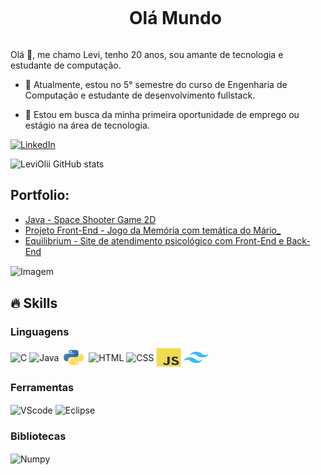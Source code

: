 <!--título-->
<div id="user-content-toc">
  <ul align="center">
    <summary><h1 style="display: inline-block">Olá Mundo</h1></summary>
</div>

<!-- Presentation -->
<p>
 Olá 👋, me chamo Levi, tenho 20 anos, sou amante de tecnologia e estudante de computação.

  - 🌱 Atualmente, estou no 5° semestre do curso de Engenharia de Computação e estudante de desenvolvimento fullstack.

  - 🔭 Estou em busca da minha primeira oportunidade de emprego ou estágio na área de tecnologia.
</p>

</details>

<!-- Links -->
[![LinkedIn](https://img.shields.io/badge/LinkedIn-0077B5?style=for-the-badge&logo=linkedin&logoColor=white)](https://www.linkedin.com/in/levi-oliveira-878086280/)

<!-- GithubStats -->
![LeviOlii GitHub stats](https://github-readme-stats.vercel.app/api?username=LeviOlii&show_icons=true&theme=gotham)

<!-- Portfolio -->
## Portfolio:
- [Java - Space Shooter Game 2D](https://github.com/LeviOlii/arcade_copia)
- [Projeto Front-End - Jogo da Memória com temática do Mário_](https://github.com/LeviOlii/proj-jogo_da_memoria)
- [Equilibrium - Site de atendimento psicológico com Front-End e Back-End](https://github.com/LeviOlii/Equilibrium/tree/main)

<!-- GIF -->
<p align="left">
  <img align="center" src="https://media3.giphy.com/media/v1.Y2lkPTc5MGI3NjExbXE5bmJxaHloanppODcybHJ4eTdqbW9ubXAyM3lsenhjaDN1OTM4dCZlcD12MV9pbnRlcm5hbF9naWZfYnlfaWQmY3Q9Zw/pVGsAWjzvXcZW4ZBTE/giphy.gif" alt="Imagem">
</p>

## 🔥 Skills
<!-- Skills: Programming Languages -->
  <div style="flex-basis: 48%;">
    <h3>Linguagens</h3>
    <img align="center" alt="C" height="30" width="40" src="https://cdn.jsdelivr.net/gh/devicons/devicon/icons/c/c-original.svg">
    <img align="center" alt="Java" height="30" width="40" src="https://img.shields.io/badge/java-%23ED8B00.svg?style=for-the-badge&logo=openjdk&logoColor=white">
    <img align="center" alt="Python" height="30" width="40" src="https://raw.githubusercontent.com/devicons/devicon/master/icons/python/python-original.svg">
    <img align="center" alt="HTML" height="30" width="40" src="https://cdn.jsdelivr.net/gh/devicons/devicon@latest/icons/html5/html5-original.svg">
    <img align="center" alt="CSS" height="30" width="40" src="https://cdn.jsdelivr.net/gh/devicons/devicon@latest/icons/css3/css3-original.svg">
    <img align="center" alt="JavaScript" height="30" width="40" src="https://github.com/devicons/devicon/blob/v2.16.0/icons/javascript/javascript-original.svg">
    <img align="center" alt="TailwindCSS" height="30" width="40" src="https://github.com/devicons/devicon/blob/v2.16.0/icons/tailwindcss/tailwindcss-original.svg">

  </div>
  
  <!-- Skills: Tools & Frameworks -->
  <div style="flex-basis: 48%;">
    <h3>Ferramentas</h3>
    <img align="center" alt="VScode" height="30" width="40" src="https://cdn.jsdelivr.net/gh/devicons/devicon/icons/vscode/vscode-original.svg">
    <img align="center" alt="Eclipse" height="30" width="40" src="https://img.shields.io/badge/Eclipse-2C2255?style=for-the-badge&logo=eclipse&logoColor=white">
    
  </div>
  
  <!-- Skills: Libraries -->
  <div style="flex-basis: 48%;">
    <h3>Bibliotecas</h3>
    <img align="center" alt="Numpy" height="30" width="40" src="https://cdn.jsdelivr.net/gh/devicons/devicon/icons/numpy/numpy-original.svg">
  </div>

